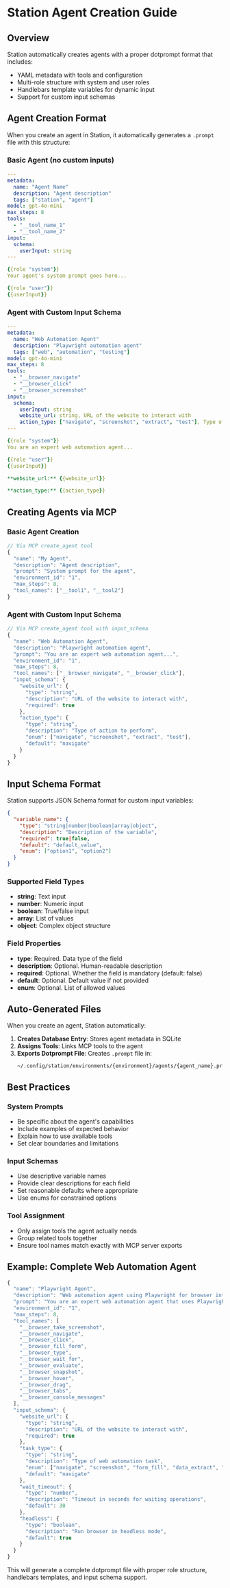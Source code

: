 # Station Agent Creation Guide

## Overview

Station automatically creates agents with a proper dotprompt format that includes:
- YAML metadata with tools and configuration
- Multi-role structure with system and user roles
- Handlebars template variables for dynamic input
- Support for custom input schemas

## Agent Creation Format

When you create an agent in Station, it automatically generates a `.prompt` file with this structure:

### Basic Agent (no custom inputs)

```yaml
---
metadata:
  name: "Agent Name"
  description: "Agent description"
  tags: ["station", "agent"]
model: gpt-4o-mini
max_steps: 8
tools:
  - "__tool_name_1"
  - "__tool_name_2"
input:
  schema:
    userInput: string
---

{{role "system"}}
Your agent's system prompt goes here...

{{role "user"}}
{{userInput}}
```

### Agent with Custom Input Schema

```yaml
---
metadata:
  name: "Web Automation Agent"
  description: "Playwright automation agent"
  tags: ["web", "automation", "testing"]
model: gpt-4o-mini
max_steps: 8
tools:
  - "__browser_navigate"
  - "__browser_click"
  - "__browser_screenshot"
input:
  schema:
    userInput: string
    website_url: string, URL of the website to interact with
    action_type: ["navigate", "screenshot", "extract", "test"], Type of action to perform
---

{{role "system"}}
You are an expert web automation agent...

{{role "user"}}
{{userInput}}

**website_url:** {{website_url}}

**action_type:** {{action_type}}
```

## Creating Agents via MCP

### Basic Agent Creation

```javascript
// Via MCP create_agent tool
{
  "name": "My Agent",
  "description": "Agent description",
  "prompt": "System prompt for the agent",
  "environment_id": "1",
  "max_steps": 8,
  "tool_names": ["__tool1", "__tool2"]
}
```

### Agent with Custom Input Schema

```javascript
// Via MCP create_agent tool with input_schema
{
  "name": "Web Automation Agent", 
  "description": "Playwright automation agent",
  "prompt": "You are an expert web automation agent...",
  "environment_id": "1",
  "max_steps": 8,
  "tool_names": ["__browser_navigate", "__browser_click"],
  "input_schema": {
    "website_url": {
      "type": "string",
      "description": "URL of the website to interact with",
      "required": true
    },
    "action_type": {
      "type": "string", 
      "description": "Type of action to perform",
      "enum": ["navigate", "screenshot", "extract", "test"],
      "default": "navigate"
    }
  }
}
```

## Input Schema Format

Station supports JSON Schema format for custom input variables:

```json
{
  "variable_name": {
    "type": "string|number|boolean|array|object",
    "description": "Description of the variable",
    "required": true|false,
    "default": "default_value",
    "enum": ["option1", "option2"]
  }
}
```

### Supported Field Types

- **string**: Text input
- **number**: Numeric input
- **boolean**: True/false input
- **array**: List of values
- **object**: Complex object structure

### Field Properties

- **type**: Required. Data type of the field
- **description**: Optional. Human-readable description
- **required**: Optional. Whether the field is mandatory (default: false)
- **default**: Optional. Default value if not provided
- **enum**: Optional. List of allowed values

## Auto-Generated Files

When you create an agent, Station automatically:

1. **Creates Database Entry**: Stores agent metadata in SQLite
2. **Assigns Tools**: Links MCP tools to the agent
3. **Exports Dotprompt File**: Creates `.prompt` file in:
   ```
   ~/.config/station/environments/{environment}/agents/{agent_name}.prompt
   ```

## Best Practices

### System Prompts
- Be specific about the agent's capabilities
- Include examples of expected behavior
- Explain how to use available tools
- Set clear boundaries and limitations

### Input Schemas
- Use descriptive variable names
- Provide clear descriptions for each field
- Set reasonable defaults where appropriate
- Use enums for constrained options

### Tool Assignment
- Only assign tools the agent actually needs
- Group related tools together
- Ensure tool names match exactly with MCP server exports

## Example: Complete Web Automation Agent

```javascript
{
  "name": "Playwright Agent",
  "description": "Web automation agent using Playwright for browser interactions, testing, and scraping",
  "prompt": "You are an expert web automation agent that uses Playwright to interact with web pages. You excel at:\n\n• **Web Navigation**: Opening pages, following links, handling navigation\n• **Element Interaction**: Clicking buttons, filling forms, typing text\n• **Data Extraction**: Scraping content, taking screenshots, getting page text\n• **Web Testing**: Verifying page elements, testing user workflows\n• **Browser Automation**: Handling dynamic content, waiting for elements\n\n**Key Capabilities:**\n- Take screenshots of web pages for visual verification\n- Navigate to any URL and interact with page elements\n- Fill out forms and submit data\n- Extract text content and data from pages\n- Wait for elements to load before interacting\n- Execute JavaScript in the browser context\n\nAlways explain what you're doing with the web page and provide clear feedback about the results of your actions.",
  "environment_id": "1",
  "max_steps": 8,
  "tool_names": [
    "__browser_take_screenshot",
    "__browser_navigate", 
    "__browser_click",
    "__browser_fill_form",
    "__browser_type",
    "__browser_wait_for",
    "__browser_evaluate",
    "__browser_snapshot",
    "__browser_hover",
    "__browser_drag",
    "__browser_tabs",
    "__browser_console_messages"
  ],
  "input_schema": {
    "website_url": {
      "type": "string",
      "description": "URL of the website to interact with",
      "required": true
    },
    "task_type": {
      "type": "string",
      "description": "Type of web automation task",
      "enum": ["navigate", "screenshot", "form_fill", "data_extract", "test"],
      "default": "navigate"
    },
    "wait_timeout": {
      "type": "number",
      "description": "Timeout in seconds for waiting operations",
      "default": 30
    },
    "headless": {
      "type": "boolean", 
      "description": "Run browser in headless mode",
      "default": true
    }
  }
}
```

This will generate a complete dotprompt file with proper role structure, handlebars templates, and input schema support.